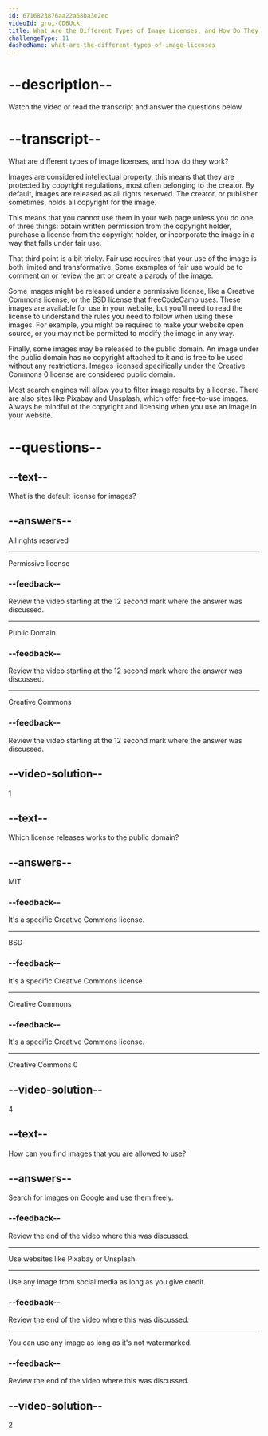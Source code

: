 ```yaml
---
id: 6716823876aa22a68ba3e2ec
videoId: grui-CD6Uck
title: What Are the Different Types of Image Licenses, and How Do They Work?
challengeType: 11
dashedName: what-are-the-different-types-of-image-licenses
---
```


# --description--

Watch the video or read the transcript and answer the questions below.

# --transcript--

What are different types of image licenses, and how do they work?

Images are considered intellectual property, this means that they are protected by copyright regulations, most often belonging to the creator. By default, images are released as all rights reserved. The creator, or publisher sometimes, holds all copyright for the image.

This means that you cannot use them in your web page unless you do one of three things: obtain written permission from the copyright holder, purchase a license from the copyright holder, or incorporate the image in a way that falls under fair use.

That third point is a bit tricky. Fair use requires that your use of the image is both limited and transformative. Some examples of fair use would be to comment on or review the art or create a parody of the image.

Some images might be released under a permissive license, like a Creative Commons license, or the BSD license that freeCodeCamp uses. These images are available for use in your website, but you'll need to read the license to understand the rules you need to follow when using these images. For example, you might be required to make your website open source, or you may not be permitted to modify the image in any way.

Finally, some images may be released to the public domain. An image under the public domain has no copyright attached to it and is free to be used without any restrictions. Images licensed specifically under the Creative Commons 0 license are considered public domain.

Most search engines will allow you to filter image results by a license. There are also sites like Pixabay and Unsplash, which offer free-to-use images. Always be mindful of the copyright and licensing when you use an image in your website.

# --questions--

## --text--

What is the default license for images?

## --answers--

All rights reserved

---

Permissive license

### --feedback--

Review the video starting at the 12 second mark where the answer was discussed. 

---

Public Domain

### --feedback--

Review the video starting at the 12 second mark where the answer was discussed. 

---

Creative Commons

### --feedback--

Review the video starting at the 12 second mark where the answer was discussed. 

## --video-solution--

1

## --text--

Which license releases works to the public domain?

## --answers--

MIT

### --feedback--

It's a specific Creative Commons license.

---

BSD

### --feedback--

It's a specific Creative Commons license.

---

Creative Commons

### --feedback--

It's a specific Creative Commons license.

---

Creative Commons 0

## --video-solution--

4

## --text--

How can you find images that you are allowed to use?

## --answers--

Search for images on Google and use them freely.

### --feedback--

Review the end of the video where this was discussed.

---

Use websites like Pixabay or Unsplash.

---

Use any image from social media as long as you give credit.

### --feedback--

Review the end of the video where this was discussed.

---

You can use any image as long as it's not watermarked.

### --feedback--

Review the end of the video where this was discussed.

## --video-solution--

2
